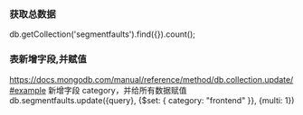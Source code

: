 ### 获取总数据
db.getCollection('segmentfaults').find({}).count();

### 表新增字段,并赋值
https://docs.mongodb.com/manual/reference/method/db.collection.update/#example
新增字段 category，并给所有数据赋值
db.segmentfaults.update({query}, {$set: { category: "frontend" }}, {multi: 1})
